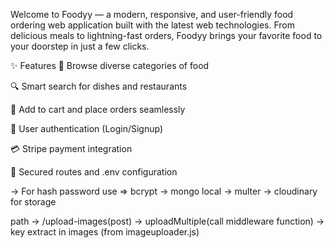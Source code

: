 Welcome to Foodyy — a modern, responsive, and user-friendly food ordering web application built with the latest web technologies. From delicious meals to lightning-fast orders, Foodyy brings your favorite food to your doorstep in just a few clicks.

✨ Features
🍔 Browse diverse categories of food

🔍 Smart search for dishes and restaurants

🛒 Add to cart and place orders seamlessly

👤 User authentication (Login/Signup)

💳 Stripe payment integration

🔐 Secured routes and .env configuration


-> For hash password use => bcrypt
-> mongo local
-> multer
-> cloudinary for storage



path -> /upload-images(post) -> uploadMultiple(call middleware function) -> key extract in images (from imageuploader.js)

<!-- (Add all details in .env file) -->